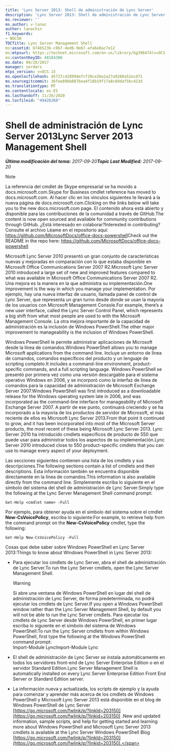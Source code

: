 ```yaml
---
title: 'Lync Server 2013: Shell de administración de Lync Server'
description: 'Lync Server 2013: Shell de administración de Lync Server.'
ms.reviewer: ''
ms.author: v-lanac
author: lanachin
f1.keywords:
- NOCSH
TOCTitle: Lync Server Management Shell
ms:assetid: 674b523b-c0b7-4ed6-9e67-afa6e8ac7e12
ms:mtpsurl: https://technet.microsoft.com/en-us/library/Gg398474(v=OCS.15)
ms:contentKeyID: 48184386
ms.date: 09/20/2017
manager: serdars
mtps_version: v=OCS.15
ms.openlocfilehash: 45727c42899defcf20ce36e2a27a9268a52ecd71
ms.sourcegitcommit: 36fee89bb887bea4f18b19f17a8c69daf5bc423d
ms.translationtype: MT
ms.contentlocale: es-ES
ms.lasthandoff: 11/26/2020
ms.locfileid: "49426268"
---
```

# <a name="lync-server-2013-management-shell"></a><span data-ttu-id="a9065-103">Shell de administración de Lync Server 2013</span><span class="sxs-lookup"><span data-stu-id="a9065-103">Lync Server 2013 Management Shell</span></span>

<div data-xmlns="http://www.w3.org/1999/xhtml">

<div class="topic" data-xmlns="http://www.w3.org/1999/xhtml" data-msxsl="urn:schemas-microsoft-com:xslt" data-cs="https://msdn.microsoft.com/">

<div data-asp="https://msdn2.microsoft.com/asp">



</div>

<div id="mainSection">

<div id="mainBody"><span data-ttu-id="a9065-104">

<span> </span></span><span class="sxs-lookup"><span data-stu-id="a9065-104">

<span> </span></span></span>

<span data-ttu-id="a9065-105">_**Última modificación del tema:** 2017-09-20_</span><span class="sxs-lookup"><span data-stu-id="a9065-105">_**Topic Last Modified:** 2017-09-20_</span></span>

<div>


> [!NOTE]  
> <span data-ttu-id="a9065-106">La referencia del cmdlet de Skype empresarial se ha movido a docs.microsoft.com.</span><span class="sxs-lookup"><span data-stu-id="a9065-106">Skype for Business cmdlet reference has moved to docs.microsoft.com.</span></span> <span data-ttu-id="a9065-107">Al hacer clic en los vínculos siguientes te llevará a la nueva página de docs.microsoft.com.</span><span class="sxs-lookup"><span data-stu-id="a9065-107">Clicking on the links below will take you to the new docs.microsoft.com page.</span></span> <span data-ttu-id="a9065-108">El contenido ahora está abierto y disponible para las contribuciones de la comunidad a través de GitHub.</span><span class="sxs-lookup"><span data-stu-id="a9065-108">The content is now open sourced and available for community contributions through GitHub.</span></span> <span data-ttu-id="a9065-109">¿Está interesado en colaborar?</span><span class="sxs-lookup"><span data-stu-id="a9065-109">Interested in contributing?</span></span> <span data-ttu-id="a9065-110">Consulte el archivo Léame en el repositorio aquí: <A href="https://github.com/microsoftdocs/office-docs-powershell">https://github.com/MicrosoftDocs/office-docs-powershell</A></span><span class="sxs-lookup"><span data-stu-id="a9065-110">Check out the README in the repo here: <A href="https://github.com/microsoftdocs/office-docs-powershell">https://github.com/MicrosoftDocs/office-docs-powershell</A></span></span>



</div>

<span data-ttu-id="a9065-111">Microsoft Lync Server 2010 presentó un gran conjunto de características nuevas y mejoradas en comparación con lo que estaba disponible en Microsoft Office Communications Server 2007 R2.</span><span class="sxs-lookup"><span data-stu-id="a9065-111">Microsoft Lync Server 2010 introduced a large set of new and improved features compared to what was available in Microsoft Office Communications Server 2007 R2.</span></span> <span data-ttu-id="a9065-112">Una mejora es la manera en la que administra su implementación.</span><span class="sxs-lookup"><span data-stu-id="a9065-112">One improvement is the way in which you manage your implementation.</span></span> <span data-ttu-id="a9065-113">Por ejemplo, hay una nueva interfaz de usuario, llamada panel de control de Lync Server, que representa un gran turno desde donde se usan la mayoría de los usuarios con Microsoft Management Console.</span><span class="sxs-lookup"><span data-stu-id="a9065-113">For example, there’s a new user interface, called the Lync Server Control Panel, which represents a big shift from what most people are used to with the Microsoft Management Console.</span></span> <span data-ttu-id="a9065-114">La otra mejora importante de la capacidad de administración es la inclusión de Windows PowerShell.</span><span class="sxs-lookup"><span data-stu-id="a9065-114">The other major improvement to manageability is the inclusion of Windows PowerShell.</span></span>

<span data-ttu-id="a9065-115">Windows PowerShell le permite administrar aplicaciones de Microsoft desde la línea de comandos.</span><span class="sxs-lookup"><span data-stu-id="a9065-115">Windows PowerShell allows you to manage Microsoft applications from the command line.</span></span> <span data-ttu-id="a9065-116">Incluye un entorno de línea de comandos, comandos específicos del producto y un lenguaje de scripting completo.</span><span class="sxs-lookup"><span data-stu-id="a9065-116">It includes a command-line environment, product-specific commands, and a full scripting language.</span></span> <span data-ttu-id="a9065-117">Windows PowerShell se presentó por primera vez como una versión descargable para el sistema operativo Windows en 2006, y se incorporó como la interfaz de línea de comandos para la capacidad de administración de Microsoft Exchange Server 2007.</span><span class="sxs-lookup"><span data-stu-id="a9065-117">Windows PowerShell was first introduced as a downloadable release for the Windows operating system late in 2006, and was incorporated as the command-line interface for manageability of Microsoft Exchange Server 2007.</span></span> <span data-ttu-id="a9065-118">A partir de ese punto, continuará creciendo y se ha incorporado a la mayoría de los productos de servidor de Microsoft, el más reciente de ellos es Microsoft Lync Server 2013.</span><span class="sxs-lookup"><span data-stu-id="a9065-118">From that point it continued to grow, and it has been incorporated into most of the Microsoft Server products, the most recent of these being Microsoft Lync Server 2013.</span></span> <span data-ttu-id="a9065-119">Lync Server 2010 ha introducido cmdlets específicos de producto de 550 que puede usar para administrar todos los aspectos de su implementación.</span><span class="sxs-lookup"><span data-stu-id="a9065-119">Lync Server 2010 introduced close to 550 product-specific cmdlets that you can use to manage every aspect of your deployment.</span></span>

<span data-ttu-id="a9065-120">Las secciones siguientes contienen una lista de los cmdlets y sus descripciones.</span><span class="sxs-lookup"><span data-stu-id="a9065-120">The following sections contain a list of cmdlets and their descriptions.</span></span> <span data-ttu-id="a9065-121">Esta información también se encuentra disponible directamente en la línea de comandos.</span><span class="sxs-lookup"><span data-stu-id="a9065-121">This information is also available directly from the command line.</span></span> <span data-ttu-id="a9065-122">Simplemente escriba lo siguiente en el símbolo del sistema del shell de administración de Lync Server:</span><span class="sxs-lookup"><span data-stu-id="a9065-122">Simply type the following at the Lync Server Management Shell command prompt:</span></span>

    Get-Help <cmdlet name> -Full

<span data-ttu-id="a9065-123">Por ejemplo, para obtener ayuda en el símbolo del sistema sobre el cmdlet **New-CsVoicePolicy**, escriba lo siguiente:</span><span class="sxs-lookup"><span data-stu-id="a9065-123">For example, to retrieve help from the command prompt on the **New-CsVoicePolicy** cmdlet, type the following:</span></span>

    Get-Help New-CsVoicePolicy -Full

<span data-ttu-id="a9065-124">Cosas que debe saber sobre Windows PowerShell en Lync Server 2013:</span><span class="sxs-lookup"><span data-stu-id="a9065-124">Things to know about Windows PowerShell in Lync Server 2013:</span></span>

  - <span data-ttu-id="a9065-125">Para ejecutar los cmdlets de Lync Server, abra el shell de administración de Lync Server.</span><span class="sxs-lookup"><span data-stu-id="a9065-125">To run the Lync Server cmdlets, open the Lync Server Management Shell.</span></span>
    
    <div>
    

    > [!WARNING]  
    > <span data-ttu-id="a9065-126">Si abre una ventana de Windows PowerShell en lugar del shell de administración de Lync Server, de forma predeterminada, no podrá ejecutar los cmdlets de Lync Server.</span><span class="sxs-lookup"><span data-stu-id="a9065-126">If you open a Windows PowerShell window rather than the Lync Server Management Shell, by default you will not be able to run the Lync Server cmdlets.</span></span> <span data-ttu-id="a9065-127">Para ejecutar los cmdlets de Lync Server desde Windows PowerShell, en primer lugar escriba lo siguiente en el símbolo del sistema de Windows PowerShell:</span><span class="sxs-lookup"><span data-stu-id="a9065-127">To run the Lync Server cmdlets from within Windows PowerShell, first type the following at the Windows PowerShell command prompt:</span></span><BR><span data-ttu-id="a9065-128">Import-Module Lync</span><span class="sxs-lookup"><span data-stu-id="a9065-128">Import-Module Lync</span></span>

    
    </div>

  - <span data-ttu-id="a9065-129">El shell de administración de Lync Server se instala automáticamente en todos los servidores front-end de Lync Server Enterprise Edition o en el servidor Standard Edition.</span><span class="sxs-lookup"><span data-stu-id="a9065-129">Lync Server Management Shell is automatically installed on every Lync Server Enterprise Edition Front End Server or Standard Edition server.</span></span>

  - <span data-ttu-id="a9065-130">La información nueva y actualizada, los scripts de ejemplo y la ayuda para comenzar y aprender más acerca de los cmdlets de Windows PowerShell y Microsoft Lync Server 2013 está disponible en el blog de Windows PowerShell de Lync Server [https://go.microsoft.com/fwlink/p/?linkId=203150](https://go.microsoft.com/fwlink/p/?linkid=203150) .</span><span class="sxs-lookup"><span data-stu-id="a9065-130">New and updated information, sample scripts, and help for getting started and learning more about Windows PowerShell and Microsoft Lync Server 2013 cmdlets is available at the Lync Server Windows PowerShell Blog [https://go.microsoft.com/fwlink/p/?linkId=203150](https://go.microsoft.com/fwlink/p/?linkid=203150).</span></span>

<span data-ttu-id="a9065-131"></div>

<span> </span>

</div>

</div>

</span><span class="sxs-lookup"><span data-stu-id="a9065-131"></div>

<span> </span>

</div>

</div>

</span></span></div>

